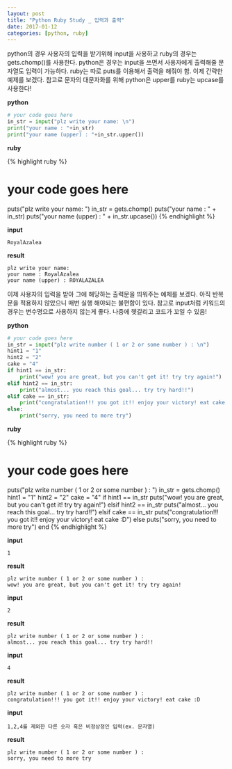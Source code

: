 ```yaml
---
layout: post
title: "Python Ruby Study _ 입력과 출력"
date: 2017-01-12
categories: [python, ruby]
---
```


python의 경우 사용자의 입력을 받기위해 input을 사용하고 ruby의 경우는 gets.chomp()를
사용한다. python은 경우는 input을 쓰면서 사용자에게 출력해줄 문자열도 입력이 가능하다.
ruby는 따로 puts를 이용해서 출력을 해줘야 함. 이제 간략한 예제를 보겠다. 참고로 문자의
대문자화를 위해 python은 upper를 ruby는 upcase를 사용한다!

**python**

```python
# your code goes here
in_str = input("plz write your name: \n")
print("your name : "+in_str)
print("your name (upper) : "+in_str.upper())
```

**ruby**

{% highlight ruby %}
# your code goes here
puts("plz write your name: ")
in_str = gets.chomp()
puts("your name : " + in_str)
puts("your name (upper) : " + in_str.upcase())
{% endhighlight %}

**input**

```
RoyalAzalea
```

**result**

```
plz write your name:
your name : RoyalAzalea
your name (upper) : ROYALAZALEA
```


이제 사용자의 입력을 받아 그에 해당하는 출력문을 띄워주는 예제를 보겠다. 아직 반복문을
적용하지 않았으니 매번 실행 해야되는 불편함이 있다. 참고로 input처럼 키워드의 경우는
변수명으로 사용하지 않는게 좋다. 나중에 헷갈리고 코드가 꼬일 수 있음!

**python**

```python
# your code goes here
in_str = input("plz write number ( 1 or 2 or some number ) : \n")
hint1 = "1"
hint2 = "2"
cake = "4"
if hint1 == in_str:
	print("wow! you are great, but you can't get it! try try again!")
elif hint2 == in_str:
	print("almost... you reach this goal... try try hard!!")
elif cake == in_str:
	print("congratulation!!! you got it!! enjoy your victory! eat cake :D")
else:
	print("sorry, you need to more try")
```

**ruby**

{% highlight ruby %}
# your code goes here
puts("plz write number ( 1 or 2 or some number ) : ")
in_str = gets.chomp()
hint1 = "1"
hint2 = "2"
cake = "4"
if hint1 == in_str
	puts("wow! you are great, but you can't get it! try try again!")
elsif hint2 == in_str
	puts("almost... you reach this goal... try try hard!!")
elsif cake == in_str
	puts("congratulation!!! you got it!! enjoy your victory! eat cake :D")
else
	puts("sorry, you need to more try")
end
{% endhighlight %}

**input**

```
1
```

**result**

```
plz write number ( 1 or 2 or some number ) :
wow! you are great, but you can't get it! try try again!
```

**input**

```
2
```

**result**

```
plz write number ( 1 or 2 or some number ) :
almost... you reach this goal... try try hard!!
```

**input**

```
4
```

**result**

```
plz write number ( 1 or 2 or some number ) :
congratulation!!! you got it!! enjoy your victory! eat cake :D
```

**input**

```
1,2,4를 제외한 다른 숫자 혹은 비정상정인 입력(ex. 문자열)
```

**result**

```
plz write number ( 1 or 2 or some number ) :
sorry, you need to more try
```
